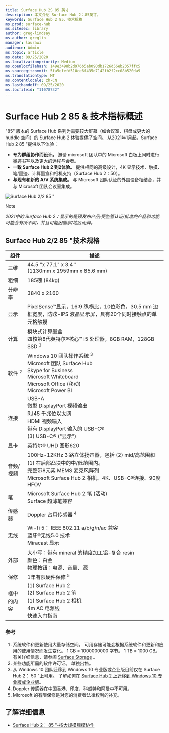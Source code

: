 ```yaml
---
title: Surface Hub 2S 85 英寸
description: 本文介绍 Surface Hub 2：85英寸。
keywords: Surface Hub 2 85，技术规格
ms.prod: surface-hub
ms.sitesec: library
author: greg-lindsay
ms.author: greglin
manager: laurawi
audience: Admin
ms.topic: article
ms.date: 09/25/2020
ms.localizationpriority: Medium
ms.openlocfilehash: 149e3498b2d976b5ab090db1726d56eb2357ffc5
ms.sourcegitcommit: 5fa5efefd510ce6f435d7142fb2f2cc08b520da9
ms.translationtype: MT
ms.contentlocale: zh-CN
ms.lasthandoff: 09/25/2020
ms.locfileid: "11078732"
---
```

# Surface Hub 2 85 & 技术指标概述

"85" 版本的 Surface Hub 系列为需要较大屏幕（如会议室、棋盘或更大的 huddle 空间）的 Surface Hub 2 体验提供了空间。 从2021年1月起，Surface Hub 2 85 "提供以下体验：

- **专为群组协作而设计。** 邀请 microsoft 团队中的 Microsoft 白板上同时进行墨迹书写以及更大的远程与会者。
- **一致 Surface Hub 2 到2体验。** 提供相同的高级设计，4K 显示技术、触摸、笔/墨迹、计算墨盒和相机支持（Surface Hub 2：50）。
- **与现有和新的 A/V 系统集成。** 与 Microsoft 团队认证的外围设备相结合，并与 Microsoft 团队会议室集成。

![Surface Hub 2/2 85 "](images/hub-2s-85.png)

> [!NOTE]
> *2021中的 Surface Hub 2：显示的是预发布产品;受监管认证/批准的产品和功能可能会有所不同，并且可能因国家/地区而异。*

## Surface Hub 2/2 85 "技术规格

| 组件    | 描述                                                                                                                                                                                                                                         |
| ----------------- | --------------------------------------------------------------------------------------------------------------------------------------------------------------------------------------------------------------------------------------------------------- |
| 三维        | 44.5 "x 77.1" x 3.4 "<br> (1130mm x 1959mm x 85.6 mm)                                                                                                                                                                                                         |
| 粗细            | 185磅 (84kg)                                                                                                                                                                                                                                             |
| 分辨率        | 3840 x 2160                                                                                                                                                                                                                                               |
| 显示           | PixelSense™显示，16:9 纵横比，10位彩色，30.5 mm 边框宽度，防眩-IPS 液晶显示屏，具有20个同时接触点的单元格触摸                                                                                                           |
| 计算           | 模块式计算墨盒<br>四核第8代英特尔®核心™ i5 处理器，8GB RAM，128GB SSD <sup> 1</sup>                                                                                                                                                      |
| 软件 <sup> 2</sup>         | Windows 10 团队操作系统 <sup> 3</sup><br>Microsoft 团队 Surface Hub<br>Skype for Business<br>Microsoft Whiteboard<br>Microsoft Office (移动) <br>Microsoft Power BI                                                                                                   |
| 连接       | USB-A<br>微型 DisplayPort 视频输出<br>RJ45 千兆位以太网<br>HDMI 视频输入<br>带有 DisplayPort 输入的 USB-C®<br> (3) USB-C® ("显示")                                                                                                            |
| 显卡          | 英特尔® UHD 图形620                                                                                                                                                                                                                                   |
| 音频/视频       | 100Hz-12KHz 3 路立体扬声器，包括 (2) mid/高范围和 (1) 在后部凸块中的中/低范围内。 <br>完整带8元素 MEMS 麦克风阵列<br>Microsoft Surface Hub 2 相机、4K、USB-C®连接、90度 HFOV |
| 笔               | Microsoft Surface Hub 2 笔 (活动) <br>Surface 超薄笔兼容                                                                                                                                                                                       |
| 传感器           | Doppler 占用传感器 <sup> 4</sup>                                                                                                                                                                                                                                 |
| 无线          | Wi-fi 5： IEEE 802.11 a/b/g/n/ac 兼容<br>蓝牙®无线5.0 技术<br>Miracast 显示                                                                                                                                                      |
| 外部          | 大小写：带有 mineral 的精度加工铝-复合 resin<br>颜色：白金<br>物理按钮：电源、音量、源                                                                                                                            |
| 保修         | 1年有限硬件保修 <sup> 5</sup>                                                                                                                                                                                                                          |
| 框中的内容 |  (1) Surface Hub 2<br> (2) Surface Hub 2 笔<br> (1) Surface Hub 2 相机<br>4m AC 电源线<br>快速入门指南                                                                                                                                         |

### 参考

1. 系统软件和更新使用大量存储空间。 可用存储可能会根据系统软件和更新和应用的使用情况而发生变化。 1 GB = 1000000000 字节。 1 TB = 1000 GB。 有关详细信息，请参阅 [Surface Storage](https://www.surface.com/storage) 。
2. 某些功能所需的软件许可证。 单独出售。
3. 从 Windows 10 团队迁移到 Windows 10 专业版或企业版目前仅在 Surface Hub 2： 50 "上可用。 了解如何在 [Surface Hub 2 上迁移到 Windows 10 专业版或企业版](https://docs.microsoft.com/surface-hub/surface-hub-2s-migrate-os)。
4. Doppler 传感器在中国香港、印度、科威特和阿曼中不可用。
5. Microsoft 的有限保修是对您的消费者法律权利的补充。 

## 了解详细信息

- [Surface Hub 2： 85 "-按大规模规模协作](https://techcommunity.microsoft.com/t5/surface-it-pro-blog/surface-hub-2s-85-quot-collaboration-at-a-massive-scale/ba-p/1669717)
